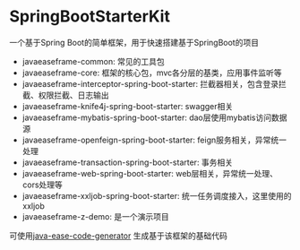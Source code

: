 # SpringBootStarterKit
一个基于Spring Boot的简单框架，用于快速搭建基于SpringBoot的项目
* javaeaseframe-common: 常见的工具包
* javaeaseframe-core: 框架的核心包，mvc各分层的基类，应用事件监听等
* javaeaseframe-interceptor-spring-boot-starter: 拦截器相关，包含登录拦截、权限拦截、日志输出
* javaeaseframe-knife4j-spring-boot-starter: swagger相关
* javaeaseframe-mybatis-spring-boot-starter: dao层使用mybatis访问数据源
* javaeaseframe-openfeign-spring-boot-starter: feign服务相关，异常统一处理
* javaeaseframe-transaction-spring-boot-starter: 事务相关
* javaeaseframe-web-spring-boot-starter: web层相关，异常统一处理、cors处理等
* javaeaseframe-xxljob-spring-boot-starter: 统一任务调度接入，这里使用的xxljob
* javaeaseframe-z-demo: 是一个演示项目
  
可使用[java-ease-code-generator](https://github.com/guomin2014/java-ease-code-generator "代码生成工具") 生成基于该框架的基础代码
